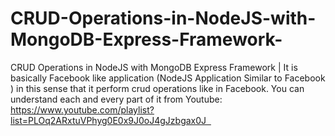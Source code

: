 # CRUD-Operations-in-NodeJS-with-MongoDB-Express-Framework-
CRUD Operations in NodeJS with MongoDB Express Framework | It is basically Facebook like application (NodeJS Application Similar to Facebook ) in this sense that it perform crud operations like in Facebook.  You can understand each and every part of it from Youtube: https://www.youtube.com/playlist?list=PLOq2ARxtuVPhyg0E0x9J0oJ4gJzbgax0J  
